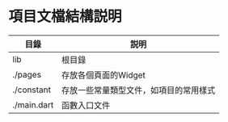 # 項目文檔結構説明

| 目錄       | 説明                                   |
| ---------- | -------------------------------------- |
| lib        | 根目錄                                 |
| ./pages    | 存放各個頁面的Widget                   |
| ./constant | 存放一些常量類型文件，如項目的常用樣式 |
|./main.dart|函數入口文件|
